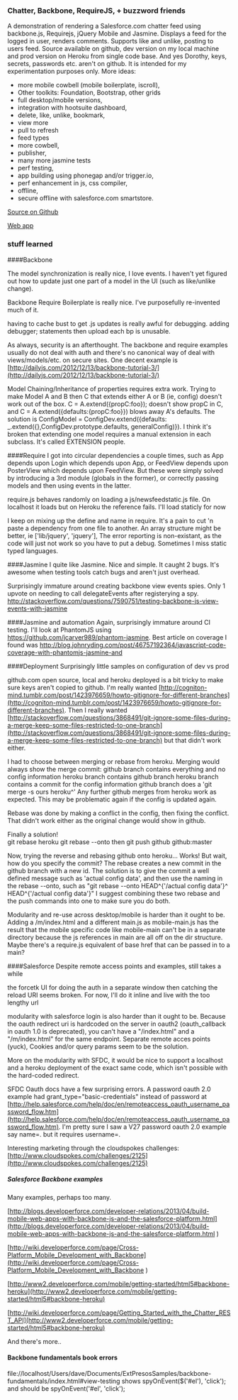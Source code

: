 ### Chatter, Backbone, RequireJS,  + buzzword friends
A demonstration of rendering a Salesforce.com chatter feed using backbone.js, Requirejs, jQuery Mobile and Jasmine.  Displays a feed for the logged in user, renders comments.  Supports like and unlike, posting to users feed.  Source available on github, dev version on my local machine and prod version on Heroku from single code base.  And yes Dorothy, keys, secrets, passwords etc. aren't on github.  It is intended for my experimentation purposes only.  More ideas: 
 - more mobile cowbell (mobile boilerplate, iscroll), 
 - Other toolkits: Foundation, Bootstrap, other grids
 - full desktop/mobile versions,
 - integration with hootsuite dashboard, 
 - delete, like, unlike, bookmark,
 - view more
 - pull to refresh
 - feed types
 - more cowbell, 
 - publisher, 
 - many more jasmine tests
 - perf testing, 
 - app building using phonegap and/or trigger.io, 
 - perf enhancement in js, css compiler, 
 - offline, 
 - secure offline with salesforce.com smartstore. 

[Source on Github](https://github.com/DavidOrchard/chatterbackbone/)

[Web app](https://chatterbackbone.herokuapp.com)

### stuff learned

####Backbone

The model synchronization is really nice, I love events.  I haven't yet figured out how to update just one part of a model in the UI (such as like/unlike change).

Backbone Require Boilerplate is really nice.  I've purposefully re-invented much of it.

having to cache bust to get .js updates is really awful for debugging.  adding debugger; statements then upload each bp is unusable.

As always, security is an afterthought.  The backbone and require examples usually do not deal with auth and there's no canonical way of deal with views/models/etc. on secure sites.  One decent example is [http://dailyjs.com/2012/12/13/backbone-tutorial-3/](http://dailyjs.com/2012/12/13/backbone-tutorial-3/)

Model Chaining/Inheritance of properties requires extra work.  Trying to make Model A and B then C that extends either A or B (ie, config) doesn't work out of the box. C = A.extend({propC:foo}); doesn't show propC in C, and C = A.extend({defaults:{propC:foo}}) blows away A's defaults.  The solution is ConfigModel = ConfigDev.extend({defaults: _.extend({},ConfigDev.prototype.defaults, generalConfig)}).  I think it's broken that extending one model requires a manual extension in each subclass.  It's called EXTENSION people.

####Require
I got into circular dependencies a couple times, such as App depends upon Login which depends upon App, or FeedView depends upon PosterView which depends upon FeedView.  But these were simply solved by introducing a 3rd module (globals in the former), or correctly passing models and then using events in the latter.

require.js behaves randomly on loading a js/newsfeedstatic.js file.  On localhost it loads but on Heroku the reference fails.  I'll load staticly for now

I keep on mixing up the define and name in require.  It's a pain to cut 'n paste a dependency from one file to another.  An array structure might be better, ie ['lib/jquery', 'jquery'],  The error reporting is non-existant, as the code will just not work so you have to put a debug.  Sometimes I miss static typed languages.

####Jasmine
I quite like Jasmine.  Nice and simple.  It caught 2 bugs.  It's awesome when testing tools catch bugs and aren't just overhead.  

Surprisingly immature around creating backbone view events spies. Only 1 upvote on needing to call delegateEvents after registerying a spy. http://stackoverflow.com/questions/7590751/testing-backbone-js-view-events-with-jasmine

####Jasmine and automation
Again, surprisingly immature around CI testing.  I'll look at PhantomJS using https://github.com/jcarver989/phantom-jasmine.  Best article on coverage I found was http://blog.johnryding.com/post/46757192364/javascript-code-coverage-with-phantomjs-jasmine-and

####Deployment
Surprisingly little samples on configuration of dev vs prod

github.com open source, local and heroku deployed is a bit tricky to make sure keys aren't copied to github.  I'm really wanted  [http://cogniton-mind.tumblr.com/post/1423976659/howto-gitignore-for-different-branches](http://cogniton-mind.tumblr.com/post/1423976659/howto-gitignore-for-different-branches).  Then I really wanted [http://stackoverflow.com/questions/3868491/git-ignore-some-files-during-a-merge-keep-some-files-restricted-to-one-branch](http://stackoverflow.com/questions/3868491/git-ignore-some-files-during-a-merge-keep-some-files-restricted-to-one-branch) but that didn't work either.

I had to choose between merging or rebase from heroku.  Merging would always show the merge commit:
github branch contains everything and no config information
heroku branch contains github branch
heroku branch contains a commit for the config information
github branch does a 'git merge -s ours heroku^'
Any further github merges from heroku work as expected.  This may be problematic again if the config is updated again.

Rebase was done by making a conflict in the config, then fixing the conflict.  That didn't work either as the original change would show in github.

Finally a solution!  
git rebase heroku
git rebase --onto <commit before the config> <commit of the config>
then git push github github:master

Now, trying the reverse and rebasing github onto heroku... Works!
But wait, how do you specify the commit?  The rebase creates a new commit in the github branch with a new id.  The solution is to give the commit a well defined message such as 'actual config data', and then use the naming in the rebase --onto, such as
"git rebase --onto HEAD^{'/actual config data'}^ HEAD^{'/actual config data'}"
I suggest combining these two rebase and the push commands into one to make sure you do both.

Modularity and re-use across desktop/mobile is harder than it ought to be.  Adding a /m/index.html and a different main.js as mobile-main.js has the result that the mobile specific code like mobile-main can't be in a separate directory because the js references in main are all off on the dir structure.  Maybe there's a require.js equivalent of base href that can be passed in to a main?

####Salesforce
Despite remote access points and examples, still takes a while

the forcetk UI for doing the auth in a separate window then catching the reload URI seems broken.  For now, I'll do it inline and live with the too lengthy url

modularity with salesforce login is also harder than it ought to be.  Because the oauth redirect uri is hardcoded on the server in oauth2 (oauth_callback in oauth 1.0 is deprecated), you can't have a "/index.html" and a "/m/index.html" for the same endpoint.  Separate remote acces points (yuck), Cookies and/or query params seem to be the solution.  

More on the modularity with SFDC, it would be nice to support a localhost and a heroku deployment of the exact same code, which isn't possible with the hard-coded redirect.

SFDC Oauth docs have a few surprising errors. A password oauth 2.0 example had grant_type="basic-credentials" instead of password at [http://help.salesforce.com/help/doc/en/remoteaccess_oauth_username_password_flow.htm](http://help.salesforce.com/help/doc/en/remoteaccess_oauth_username_password_flow.htm).  I'm pretty sure I saw a V27 password oauth 2.0 example say name=. but it requires username=.

Interesting marketing through the cloudspokes challenges: [http://www.cloudspokes.com/challenges/2125](http://www.cloudspokes.com/challenges/2125)

##### Salesforce Backbone examples

Many examples, perhaps too many.

[http://blogs.developerforce.com/developer-relations/2013/04/build-mobile-web-apps-with-backbone-js-and-the-salesforce-platform.html](http://blogs.developerforce.com/developer-relations/2013/04/build-mobile-web-apps-with-backbone-js-and-the-salesforce-platform.html
)

[http://wiki.developerforce.com/page/Cross-Platform_Mobile_Development_with_Backbone](http://wiki.developerforce.com/page/Cross-Platform_Mobile_Development_with_Backbone
)

[http://www2.developerforce.com/mobile/getting-started/html5#backbone-heroku](http://www2.developerforce.com/mobile/getting-started/html5#backbone-heroku)

[http://wiki.developerforce.com/page/Getting_Started_with_the_Chatter_REST_API](http://www2.developerforce.com/mobile/getting-started/html5#backbone-heroku)

And there's more..

#### Backbone fundamentals book errors
file://localhost/Users/dave/Documents/ExtPresosSamples/backbone-fundamentals/index.html#view-testing
shows spyOnEvent($('#el'), 'click'); and should be spyOnEvent('#el', 'click');

